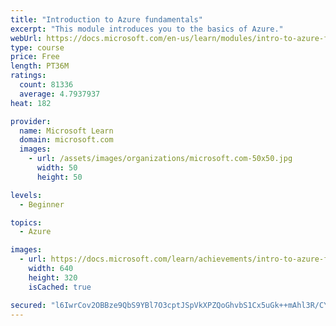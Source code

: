 ```yaml
---
title: "Introduction to Azure fundamentals"
excerpt: "This module introduces you to the basics of Azure."
webUrl: https://docs.microsoft.com/en-us/learn/modules/intro-to-azure-fundamentals/
type: course
price: Free
length: PT36M
ratings:
  count: 81336
  average: 4.7937937
heat: 182

provider:
  name: Microsoft Learn
  domain: microsoft.com
  images:
    - url: /assets/images/organizations/microsoft.com-50x50.jpg
      width: 50
      height: 50

levels:
  - Beginner

topics:
  - Azure

images:
  - url: https://docs.microsoft.com/learn/achievements/intro-to-azure-fundamentals-social.png
    width: 640
    height: 320
    isCached: true

secured: "l6IwrCov2OBBze9QbS9YBl7O3cptJSpVkXPZQoGhvbS1Cx5uGk++mAhl3R/CYK445rbqHs698sU/uu6biT6K653mOVSeU4NldstD5Roc4W7lVSDjGUZo2ViO/lfpTdT4z+ZvvEVRDnQZAJruZTJYG8RfEAhbvYFLfjk9xT4zXK8whZCJ/awzu9yUaZ6drdNKg/QfA8PtJO8I+9yWLk6IdQI/mZfUr0cPsn+SfAKW+R2U8J9Etxvf7WA339ZAt0RY6ECCnKJ9yAvLUl1Ut6nwiF0+yzVL8RYPe3p7qsPeOWDVD2zzby+MMJ1n9107x1diaR8cexcGCe5Se9EbPVlC7vYEmarGfl2YbIRz2ByG/+GUvSjjNL8mMC4hjRD0Exs0s/A/g8OIXereOFAo/0irvU5stncbaK2XYnLHOFUehrZiEhM8Y6ZttMMnt5rSqGAO;73nYwSPoXgb6b6pylQLU+g=="
---
```


